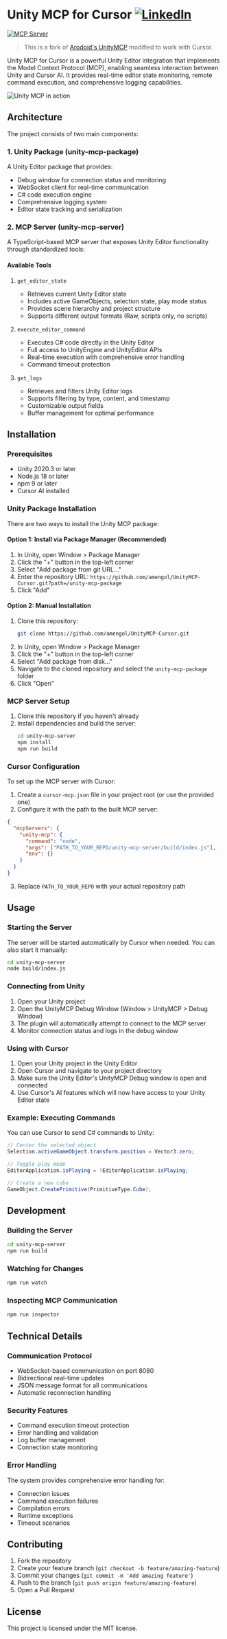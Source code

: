 # Unity MCP for Cursor [![](https://img.shields.io/badge/LinkedIn-0077B5?style=flat&logo=linkedin&logoColor=white 'LinkedIn')](https://www.linkedin.com/in/amengol/)

[![](https://badge.mcpx.dev?type=server 'MCP Server')](https://modelcontextprotocol.io/introduction)

> This is a fork of [Arodoid's UnityMCP](https://github.com/Arodoid/UnityMCP) modified to work with Cursor.

Unity MCP for Cursor is a powerful Unity Editor integration that implements the Model Context Protocol (MCP), enabling seamless interaction between Unity and Cursor AI. It provides real-time editor state monitoring, remote command execution, and comprehensive logging capabilities.

![Unity MCP in action](unity-mcp-cursor.gif)

## Architecture

The project consists of two main components:

### 1. Unity Package (unity-mcp-package)

A Unity Editor package that provides:
- Debug window for connection status and monitoring
- WebSocket client for real-time communication
- C# code execution engine
- Comprehensive logging system
- Editor state tracking and serialization

### 2. MCP Server (unity-mcp-server)

A TypeScript-based MCP server that exposes Unity Editor functionality through standardized tools:

#### Available Tools

1. `get_editor_state`
   - Retrieves current Unity Editor state
   - Includes active GameObjects, selection state, play mode status
   - Provides scene hierarchy and project structure
   - Supports different output formats (Raw, scripts only, no scripts)

2. `execute_editor_command`
   - Executes C# code directly in the Unity Editor
   - Full access to UnityEngine and UnityEditor APIs
   - Real-time execution with comprehensive error handling
   - Command timeout protection

3. `get_logs`
   - Retrieves and filters Unity Editor logs
   - Supports filtering by type, content, and timestamp
   - Customizable output fields
   - Buffer management for optimal performance

## Installation

### Prerequisites
- Unity 2020.3 or later
- Node.js 18 or later
- npm 9 or later
- Cursor AI installed

### Unity Package Installation

There are two ways to install the Unity MCP package:

#### Option 1: Install via Package Manager (Recommended)

1. In Unity, open Window > Package Manager
2. Click the "+" button in the top-left corner
3. Select "Add package from git URL..."
4. Enter the repository URL: `https://github.com/amengol/UnityMCP-Cursor.git?path=/unity-mcp-package`
5. Click "Add"

#### Option 2: Manual Installation

1. Clone this repository:
   ```bash
   git clone https://github.com/amengol/UnityMCP-Cursor.git
   ```
2. In Unity, open Window > Package Manager
3. Click the "+" button in the top-left corner
4. Select "Add package from disk..."
5. Navigate to the cloned repository and select the `unity-mcp-package` folder
6. Click "Open"

### MCP Server Setup

1. Clone this repository if you haven't already
2. Install dependencies and build the server:
   ```bash
   cd unity-mcp-server
   npm install
   npm run build
   ```

### Cursor Configuration

To set up the MCP server with Cursor:

1. Create a `cursor-mcp.json` file in your project root (or use the provided one)
2. Configure it with the path to the built MCP server:

```json
{
  "mcpServers": {
    "unity-mcp": {
      "command": "node",
      "args": ["PATH_TO_YOUR_REPO/unity-mcp-server/build/index.js"],
      "env": {}
    }
  }
}
```

3. Replace `PATH_TO_YOUR_REPO` with your actual repository path

## Usage

### Starting the Server

The server will be started automatically by Cursor when needed. You can also start it manually:

```bash
cd unity-mcp-server
node build/index.js
```

### Connecting from Unity

1. Open your Unity project
2. Open the UnityMCP Debug Window (Window > UnityMCP > Debug Window)
3. The plugin will automatically attempt to connect to the MCP server
4. Monitor connection status and logs in the debug window

### Using with Cursor

1. Open your Unity project in the Unity Editor
2. Open Cursor and navigate to your project directory
3. Make sure the Unity Editor's UnityMCP Debug window is open and connected
4. Use Cursor's AI features which will now have access to your Unity Editor state

### Example: Executing Commands

You can use Cursor to send C# commands to Unity:

```csharp
// Center the selected object
Selection.activeGameObject.transform.position = Vector3.zero;

// Toggle play mode
EditorApplication.isPlaying = !EditorApplication.isPlaying;

// Create a new cube
GameObject.CreatePrimitive(PrimitiveType.Cube);
```

## Development

### Building the Server

```bash
cd unity-mcp-server
npm run build
```

### Watching for Changes

```bash
npm run watch
```

### Inspecting MCP Communication

```bash
npm run inspector
```

## Technical Details

### Communication Protocol

- WebSocket-based communication on port 8080
- Bidirectional real-time updates
- JSON message format for all communications
- Automatic reconnection handling

### Security Features

- Command execution timeout protection
- Error handling and validation
- Log buffer management
- Connection state monitoring

### Error Handling

The system provides comprehensive error handling for:
- Connection issues
- Command execution failures
- Compilation errors
- Runtime exceptions
- Timeout scenarios

## Contributing

1. Fork the repository
2. Create your feature branch (`git checkout -b feature/amazing-feature`)
3. Commit your changes (`git commit -m 'Add amazing feature'`)
4. Push to the branch (`git push origin feature/amazing-feature`)
5. Open a Pull Request

## License

This project is licensed under the MIT license.
